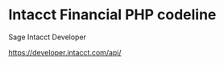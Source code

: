 Intacct Financial PHP codeline
============
Sage Intacct Developer

https://developer.intacct.com/api/
